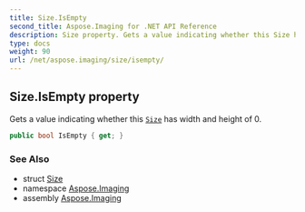```yaml
---
title: Size.IsEmpty
second_title: Aspose.Imaging for .NET API Reference
description: Size property. Gets a value indicating whether this Size has width and height of 0
type: docs
weight: 90
url: /net/aspose.imaging/size/isempty/
---
```

## Size.IsEmpty property

Gets a value indicating whether this [`Size`](../) has width and height of 0.

```csharp
public bool IsEmpty { get; }
```

### See Also

* struct [Size](../)
* namespace [Aspose.Imaging](../../size/)
* assembly [Aspose.Imaging](../../../)


